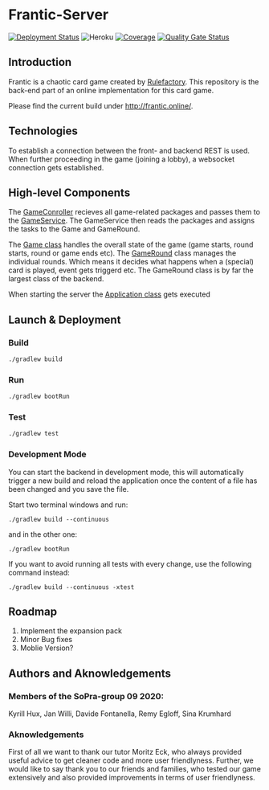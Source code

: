 # Frantic-Server
[![Deployment Status](https://github.com/soprafs20-group09/frantic-server/workflows/Deploy%20Project/badge.svg)](https://github.com/soprafs20-group09/frantic-server/actions)
![Heroku](https://heroku-badge.herokuapp.com/?app=sopra-fs20-group-09-server)
[![Coverage](https://sonarcloud.io/api/project_badges/measure?project=soprafs20-group09_frantic-server&metric=coverage)](https://sonarcloud.io/dashboard?id=soprafs20-group09_frantic-server)
[![Quality Gate Status](https://sonarcloud.io/api/project_badges/measure?project=soprafs20-group09_frantic-server&metric=alert_status)](https://sonarcloud.io/dashboard?id=soprafs20-group09_frantic-server)

## Introduction

Frantic is a chaotic card game created by [Rulefactory](https://rulefactory.ch). This repository is the back-end part of an online implementation for this card game.

Please find the current build under http://frantic.online/.

## Technologies

To establish a connection between the front- and backend REST is used. When further proceeding in the game (joining a lobby), a websocket connection gets established.

## High-level Components

The [GameConroller](src/main/java/ch/uzh/ifi/seal/soprafs20/controller/GameController.java) recieves all game-related packages and passes them to the [GameService](src/main/java/ch/uzh/ifi/seal/soprafs20/service/GameService.java). The GameService then reads the packages and assigns the tasks to the Game and GameRound.

The [Game class](src/main/java/ch/uzh/ifi/seal/soprafs20/entity/Game.java) handles the overall state of the game (game starts, round starts, round or game ends etc).
The [GameRound](src/main/java/ch/uzh/ifi/seal/soprafs20/entity/GameRound) class manages the individual rounds. Which means it decides what happens when a (special) card is played, event gets triggerd etc. The GameRound class is by far the largest class of the backend.


When starting the server the [Application class](src/main/java/ch/uzh/ifi/seal/soprafs20/Application.java) gets executed

## Launch & Deployment

### Build

```bash
./gradlew build
```

### Run

```bash
./gradlew bootRun
```

### Test

```bash
./gradlew test
```

### Development Mode

You can start the backend in development mode, this will automatically trigger a new build and reload the application
once the content of a file has been changed and you save the file.

Start two terminal windows and run:

`./gradlew build --continuous`

and in the other one:

`./gradlew bootRun`

If you want to avoid running all tests with every change, use the following command instead:

`./gradlew build --continuous -xtest`


## Roadmap

1. Implement the expansion pack
2. Minor Bug fixes
3. Moblie Version?

## Authors and Aknowledgements

### Members of the SoPra-group 09 2020:

Kyrill Hux,
Jan Willi,
Davide Fontanella,
Remy Egloff,
Sina Krumhard

### Aknowledgements

First of all we want to thank our tutor Moritz Eck, who always provided useful advice to get cleaner code and more user friendlyness.
Further, we would like to say thank you to our friends and families, who tested our game extensively and also provided improvements in terms of user friendlyness. 
